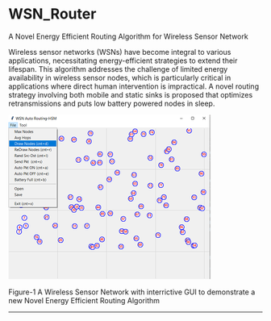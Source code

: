 # WSN_Router
A Novel Energy Efficient Routing Algorithm for Wireless Sensor Network

Wireless sensor networks (WSNs) have become integral to various applications, necessitating energy-efficient strategies to extend their lifespan. This algorithm addresses the challenge of limited energy availability in wireless sensor nodes, which is particularly critical in applications where direct human intervention is impractical. A novel routing strategy involving both mobile and static sinks is proposed that optimizes retransmissions and puts low battery powered nodes in sleep.


<img src="Readme_files/Main.png">

Figure-1 A Wireless Sensor Network with interrictive GUI to demonstrate 
a new Novel Energy Efficient Routing Algorithm 

***************************************  
